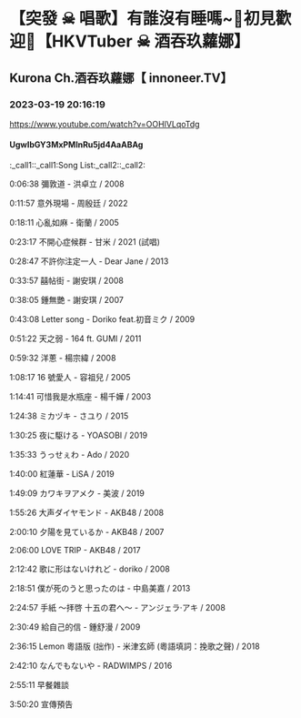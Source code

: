 # 【突發 ☠ 唱歌】有誰沒有睡嗎~🖤初見歡迎💜【HKVTuber ☠ 酒吞玖蘿娜】

## Kurona Ch.酒吞玖蘿娜【 innoneer.TV】

### 2023-03-19 20:16:19

https://www.youtube.com/watch?v=OOHIVLqoTdg

#### UgwIbGY3MxPMlnRu5jd4AaABAg

:_call1::_call1:Song List:_call2::_call2:

0:06:38 彌敦道 - 洪卓立 / 2008

0:11:57 意外現場 - 周殷廷 / 2022

0:18:11 心亂如麻 - 衛蘭 / 2005

0:23:17 不開心症候群 - 甘米 / 2021 (試唱)

0:28:47 不許你注定一人 - Dear Jane / 2013

0:33:57 囍帖街 - 謝安琪 / 2008

0:38:05 鍾無艷 - 謝安琪 / 2007

0:43:08 Letter song - Doriko feat.初音ミク / 2009

0:51:22 天之弱 - 164 ft. GUMI / 2011

0:59:32 洋蔥 - 楊宗緯 / 2008

1:08:17 16 號愛人 - 容祖兒 / 2005

1:14:41 可惜我是水瓶座 - 楊千嬅 / 2003

1:24:38 ミカヅキ - さユり / 2015

1:30:25 夜に駆ける - YOASOBI / 2019

1:35:33 うっせぇわ - Ado / 2020

1:40:00 紅蓮華 - LiSA / 2019

1:49:09 カワキヲアメク - 美波 / 2019

1:55:26 大声ダイヤモンド - AKB48 / 2008

2:00:10 夕陽を見ているか - AKB48 / 2007

2:06:00 LOVE TRIP - AKB48 / 2017

2:12:42 歌に形はないけれど - doriko / 2008

2:18:51 僕が死のうと思ったのは - 中島美嘉 / 2013

2:24:57 手紙 ～拝啓 十五の君へ～ - アンジェラ·アキ / 2008

2:30:49 給自己的信 - 鍾舒漫 / 2009

2:36:15 Lemon 粵語版 (拙作) -  米津玄師 (粵語填詞：挽歌之聲) / 2018

2:42:10 なんでもないや - RADWIMPS / 2016



2:55:11 早餐雜談

3:50:20 宣傳預告

